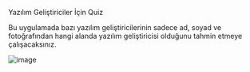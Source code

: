 Yazılım Geliştiriciler İçin Quiz

Bu uygulamada bazı yazılım geliştiricilerinin sadece ad, soyad ve fotoğrafından hangi alanda yazılım geliştiricisi olduğunu tahmin etmeye çalışacaksınız. 

![image](https://github.com/aslanon/developer-quiz/assets/304654/eb2240ae-5255-4e8f-ae9e-59b00fcc2f92)

